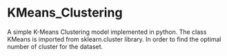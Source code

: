 # KMeans_Clustering
A simple K-Means Clustering model implemented in python. The class KMeans is imported from sklearn.cluster library. In order to find the optimal number of cluster for the dataset.

